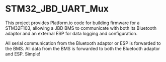 # STM32_JBD_UART_Mux
This project provides Platform.io code for building firmware for a STM32F103, allowing a JBD BMS to communicate with both its Bluetooth adaptor and an external ESP for data logging and configuration.

All serial communication from the Bluetooth adaptor or ESP is forwarded to the BMS.
All data from the BMS is forwarded to both the Bluetooth adaptor and ESP. Simple!
